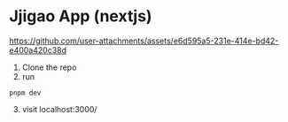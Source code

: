 # Jjigao App (nextjs)

https://github.com/user-attachments/assets/e6d595a5-231e-414e-bd42-e400a420c38d

1. Clone the repo
2. run

```
pnpm dev
```

3. visit localhost:3000/
